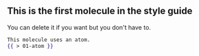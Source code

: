 ## This is the first molecule in the style guide
You can delete it if you want but you don't have to.

```handlebars
This molecule uses an atom.
{{ > 01-atom }}
```